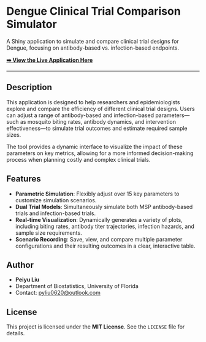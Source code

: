 # Dengue Clinical Trial Comparison Simulator

A Shiny application to simulate and compare clinical trial designs for Dengue, focusing on antibody-based vs. infection-based endpoints.

**[➡️ View the Live Application Here](https://peiyuliu.shinyapps.io/anpp-trial-comparison/)**

---

## Description

This application is designed to help researchers and epidemiologists explore and compare the efficiency of different clinical trial designs. Users can adjust a range of antibody-based and infection-based parameters—such as mosquito biting rates, antibody dynamics, and intervention effectiveness—to simulate trial outcomes and estimate required sample sizes.

The tool provides a dynamic interface to visualize the impact of these parameters on key metrics, allowing for a more informed decision-making process when planning costly and complex clinical trials.

## Features

- **Parametric Simulation**: Flexibly adjust over 15 key parameters to customize simulation scenarios.
- **Dual Trial Models**: Simultaneously simulate both MSP antibody-based trials and infection-based trials.
- **Real-time Visualization**: Dynamically generates a variety of plots, including biting rates, antibody titer trajectories, infection hazards, and sample size requirements.
- **Scenario Recording**: Save, view, and compare multiple parameter configurations and their resulting outcomes in a clear, interactive table.


## Author

-   **Peiyu Liu**
-   Department of Biostatistics, University of Florida
-   Contact: <pyliu0620@outlook.com>

## License

This project is licensed under the **MIT License**. See the `LICENSE` file for details.

